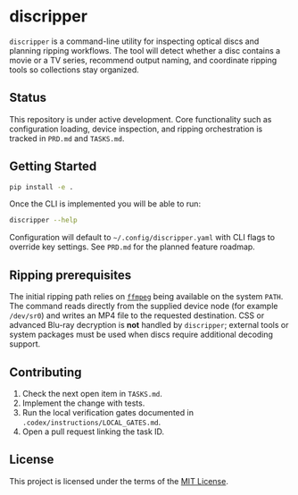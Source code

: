# discripper

`discripper` is a command-line utility for inspecting optical discs and planning ripping workflows. The tool will detect whether a disc contains a movie or a TV series, recommend output naming, and coordinate ripping tools so collections stay organized.

## Status

This repository is under active development. Core functionality such as configuration loading, device inspection, and ripping orchestration is tracked in `PRD.md` and `TASKS.md`.

## Getting Started

```bash
pip install -e .
```

Once the CLI is implemented you will be able to run:

```bash
discripper --help
```

Configuration will default to `~/.config/discripper.yaml` with CLI flags to override key settings. See `PRD.md` for the planned feature roadmap.

## Ripping prerequisites

The initial ripping path relies on [`ffmpeg`](https://ffmpeg.org/) being available on the system `PATH`.  The command reads
directly from the supplied device node (for example `/dev/sr0`) and writes an MP4 file to the requested destination.  CSS or
advanced Blu-ray decryption is **not** handled by `discripper`; external tools or system packages must be used when discs
require additional decoding support.

## Contributing

1. Check the next open item in `TASKS.md`.
2. Implement the change with tests.
3. Run the local verification gates documented in `.codex/instructions/LOCAL_GATES.md`.
4. Open a pull request linking the task ID.

## License

This project is licensed under the terms of the [MIT License](LICENSE).
